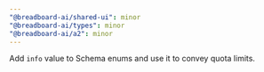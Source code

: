 ```yaml
---
"@breadboard-ai/shared-ui": minor
"@breadboard-ai/types": minor
"@breadboard-ai/a2": minor
---
```


Add `info` value to Schema enums and use it to convey quota limits.
